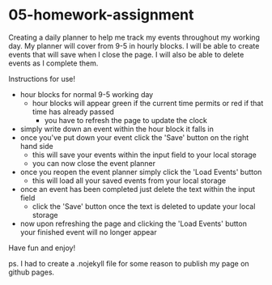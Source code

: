 # 05-homework-assignment
Creating a daily planner to help me track my events throughout my working day. My planner will cover from 9-5 in hourly blocks. I will be able to create events that will save when I close the page. I will also be able to delete events as I complete them.

Instructions for use!
- hour blocks for normal 9-5 working day
  - hour blocks will appear green if the current time permits or red if that time has already passed
      - you have to refresh the page to update the clock
- simply write down an event within the hour block it falls in
- once you've put down your event click the 'Save' button on the right hand side
  - this will save your events within the input field to your local storage
  - you can now close the event planner
- once you reopen the event planner simply click the 'Load Events' button
  - this will load all your saved events from your local storage
- once an event has been completed just delete the text within the input field
  - click the 'Save' button once the text is deleted to update your local storage
- now upon refreshing the page and clicking the 'Load Events' button your finished event will no longer appear

Have fun and enjoy!

ps. I had to create a .nojekyll file for some reason to publish my page on github pages.
